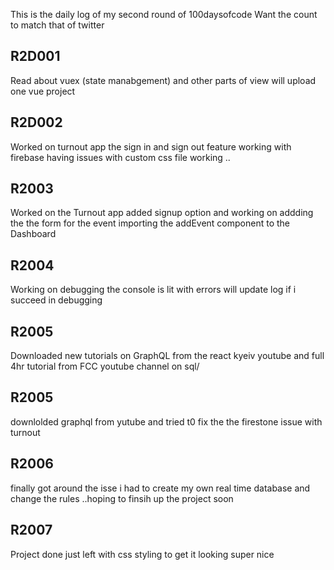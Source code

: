 This is the daily log of my second round of 100daysofcode
Want the count to match that of twitter 
## R2D001
Read about vuex (state manabgement) and other parts of view will upload one vue project 
## R2D002 
Worked on turnout app the sign in and sign out feature working with firebase having issues with custom css file working .. 
## R2003
Worked on the Turnout app added signup option and working on addding the the form for the event importing the addEvent component to the Dashboard 

## R2004
Working on debugging the console is lit with errors will update log if i succeed in debugging

## R2005 
Downloaded new tutorials on GraphQL from the react kyeiv youtube and full 4hr tutorial from FCC youtube channel on sql/

## R2005
downlolded graphql from yutube and tried t0 fix the the firestone issue with turnout
 
## R2006
finally got around the isse i had to create my own real time database and change the rules ..hoping to finsih up the project soon 

## R2007 
Project done just left with css styling to get it looking super nice 
